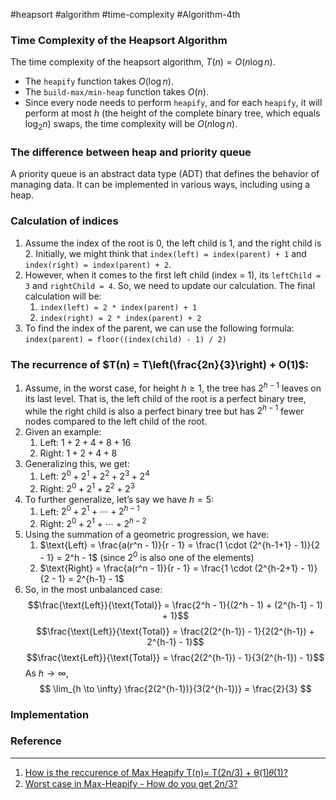#heapsort #algorithm #time-complexity #Algorithm-4th
### Time Complexity of the Heapsort Algorithm

The time complexity of the heapsort algorithm, $T(n) = O(n \log n)$.
- The `heapify` function takes $O(\log n)$.
- The `build-max/min-heap` function takes $O(n)$.
- Since every node needs to perform `heapify`, and for each `heapify`, it will perform at most $h$ (the height of the complete binary tree, which equals $\log_2 n$) swaps, the time complexity will be $O(n \log n)$.

### The difference between heap and priority queue

A priority queue is an abstract data type (ADT) that defines the behavior of managing data. It can be implemented in various ways, including using a heap.

### Calculation of indices

1. Assume the index of the root is 0, the left child is 1, and the right child is 2. Initially, we might think that `index(left) = index(parent) + 1` and `index(right) = index(parent) + 2`.
2. However, when it comes to the first left child (index = 1), its `leftChild = 3` and `rightChild = 4`. So, we need to update our calculation. The final calculation will be:
   1. `index(left) = 2 * index(parent) + 1`
   2. `index(right) = 2 * index(parent) + 2`
3. To find the index of the parent, we can use the following formula: `index(parent) = floor((index(child) - 1) / 2)`


### The recurrence of $T(n) = T\left(\frac{2n}{3}\right) + O(1)$:

1. Assume, in the worst case, for height $h \geq 1$, the tree has $2^{h-1}$ leaves on its last level. That is, the left child of the root is a perfect binary tree, while the right child is also a perfect binary tree but has $2^{h-1}$ fewer nodes compared to the left child of the root.
2. Given an example:
   1. Left: $1 + 2 + 4 + 8 + 16$
   2. Right: $1 + 2 + 4 + 8$
3. Generalizing this, we get:
   1. Left: $2^0 + 2^1 + 2^2 + 2^3 + 2^4$
   2. Right: $2^0 + 2^1 + 2^2 + 2^3$
4. To further generalize, let’s say we have $h = 5$:
   1. Left: $2^0 + 2^1 + \cdots + 2^{h-1}$
   2. Right: $2^0 + 2^1 + \cdots + 2^{h-2}$
5. Using the summation of a geometric progression, we have:
   1. $\text{Left} = \frac{a(r^n - 1)}{r - 1} = \frac{1 \cdot (2^{h-1+1} - 1)}{2 - 1} = 2^h - 1$ (since $2^0$ is also one of the elements)
   2. $\text{Right} = \frac{a(r^n - 1)}{r - 1} = \frac{1 \cdot (2^{h-2+1} - 1)}{2 - 1} = 2^{h-1} - 1$
6. So, in the most unbalanced case:
$$\frac{\text{Left}}{\text{Total}} = \frac{2^h - 1}{(2^h - 1) + (2^{h-1} - 1) + 1}$$
$$\frac{\text{Left}}{\text{Total}} = \frac{2(2^{h-1}) - 1}{2(2^{h-1}) + 2^{h-1} - 1}$$
$$\frac{\text{Left}}{\text{Total}} = \frac{2(2^{h-1}) - 1}{3(2^{h-1}) - 1}$$
    As $h \rightarrow \infty$,
$$
\lim_{h \to \infty} \frac{2(2^{h-1})}{3(2^{h-1})} = \frac{2}{3}
$$


### Implementation


### Reference
---
 1. [How is the reccurence of Max Heapify T(n)= T(2n/3) + θ(1)𝜃(1)?](https://cs.stackexchange.com/questions/141748/how-is-the-reccurence-of-max-heapify-tn-t2n-3-theta1)
 2. [Worst case in Max-Heapify - How do you get 2n/3?](https://stackoverflow.com/questions/9099110/worst-case-in-max-heapify-how-do-you-get-2n-3)